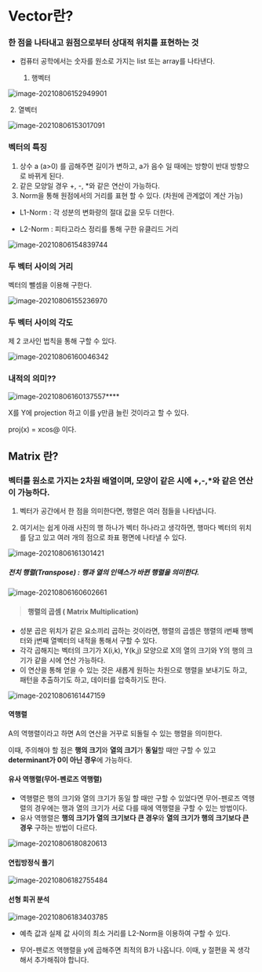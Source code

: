 

# Vector란?

### 한 점을 나타내고 원점으로부터 상대적 위치를 표현하는 것

* 컴퓨터 공학에서는 숫자를 원소로 가지는 list 또는 array를 나타낸다.

  

  1. 행벡터

![image-20210806152949901](https://user-images.githubusercontent.com/88299729/130360143-b627d057-1e5c-4631-98fe-3b6e5e12c2d5.png)

​          2. 열벡터

![image-20210806153017091](https://user-images.githubusercontent.com/88299729/130360148-11a6dca5-80d1-4306-af1e-e532ee72e551.png)



### 벡터의 특징

1. 상수 a (a>0) 를 곱해주면 길이가 변하고, a가 음수 일 때에는 방향이 반대 방향으로 바뀌게 된다.
2. 같은 모양일 경우 +, -, *와 같은 연산이 가능하다.
3. Norm을 통해 원점에서의 거리를 표현 할 수 있다. (차원에 관계없이 계산 가능)



* L1-Norm : 각 성분의 변화량의 절대 값을 모두 더한다.

* L2-Norm : 피타고라스 정리를 통해 구한 유클리드 거리

  

![image-20210806154839744](https://user-images.githubusercontent.com/88299729/130360158-bab72d00-39bd-42dc-80e1-de9a201135cd.png)



### 두 벡터 사이의 거리

벡터의 뺄셈을 이용해 구한다.



![image-20210806155236970](https://user-images.githubusercontent.com/88299729/130360167-7c31e01d-9251-435a-ba25-c729eb722d57.png)



### 두 벡터 사이의 각도

제 2 코사인 법칙을 통해 구할 수 있다.

![image-20210806160046342](https://user-images.githubusercontent.com/88299729/130360175-5b21f03e-ab39-4f98-8ca4-37da7802d414.png)





### 내적의 의미??



![image-20210806160137557](https://user-images.githubusercontent.com/88299729/130360185-fccca022-e0d3-41d2-8a89-cb9a73b64c78.png)****

X를 Y에 projection 하고 이를 y만큼 늘린 것이라고 할 수 있다.

proj(x) = xcos@ 이다.



## Matrix 란?

### 벡터를 원소로 가지는 2차원 배열이며, 모양이 같은 시에 +,-,*와 같은 연산이 가능하다.

1. 벡터가 공간에서 한 점을 의미한다면, 행렬은 여러 점들을 나타냅니다.

2. 여기서는 쉽게 아래 사진의 행 하나가 벡터 하나라고 생각하면, 행마다 벡터의 위치를 담고 있고 여러 개의 점으로 좌표 평면에 나타낼 수 있다.

   

![image-20210806161301421](https://user-images.githubusercontent.com/88299729/130360218-641eb384-cb7e-44cb-89b4-06912bb140fb.png)



##### 전치 행렬(Transpose) : 행과 열의 인덱스가 바뀐 행렬을 의미한다.

![image-20210806160602661](https://user-images.githubusercontent.com/88299729/130360200-5f6fe32a-618c-455a-81d2-acf8e38fb053.png)



> #### 행렬의 곱셈 ( Matrix Multiplication)

* 성분 곱은 위치가 같은 요소끼리 곱하는 것이라면, 행렬의 곱셈은 행렬의 i번째 행벡터와 j번째 열벡터의 내적을 통해서 구할 수 있다.
* 각각 곱해지는 벡터의 크기가 X(i,k), Y(k,j) 모양으로 X의 열의 크기와 Y의 행의 크기가 같을 시에 연산 가능하다.
* 이 연산을 통해 얻을 수 있는 것은 새롭게 원하는 차원으로 행렬을 보내기도 하고, 패턴을 추출하기도 하고, 데이터를 압축하기도 한다.



![image-20210806161447159](https://user-images.githubusercontent.com/88299729/130360225-7dcdf78b-5780-4759-bfee-734cc355d13b.png)





#### 역행렬

A의 역행렬이라고 하면 A의 연산을 거꾸로 되돌릴 수 있는 행렬을 의미한다.

이때, 주의해야 할 점은 **행의 크기**와 **열의 크기**가 **동일**할 때만 구할 수 있고 **determinant가 0이 아닌 경우**에 가능하다.



#### 유사 역행렬(무어-펜로즈 역행렬)

* 역행렬은 행의 크기와 열의 크기가 동일 할 때만 구할 수 있었다면 무어-펜로즈 역행렬의 경우에는 행과 열의 크기가 서로 다를 때에 역행렬을 구할 수 있는 방법이다.
* 유사 역행렬은 **행의 크기가 열의 크기보다 큰 경우**와 **열의 크기가 행의 크기보다 큰 경우** 구하는 방법이 다르다.



![image-20210806180820613](https://user-images.githubusercontent.com/88299729/130360238-6d8b430f-0c4f-4728-93a2-a70a44cf7404.png)



#### 연립방정식 풀기

![image-20210806182755484](https://user-images.githubusercontent.com/88299729/130360243-9f32d7d9-aed3-4957-9264-2dc4f774e819.png)



#### 선형 회귀 분석

![image-20210806183403785](https://user-images.githubusercontent.com/88299729/130360250-76a83d3a-28dd-4830-a1e1-63865c24a995.png)



* 예측 값과 실제 값 사이의 최소 거리를 L2-Norm을 이용하여 구할 수 있다.

* 무어-펜로즈 역행렬을 y에 곱해주면 최적의 B가 나옵니다. 이때, y 절편을 꼭 생각해서 추가해줘야 합니다.